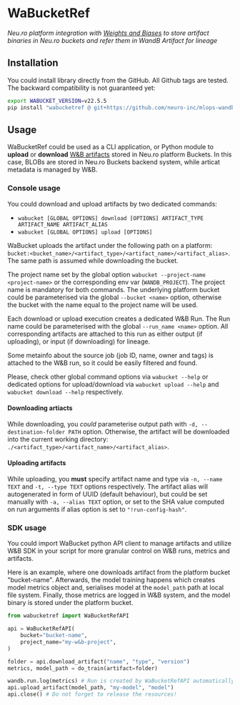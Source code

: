 # WaBucketRef

_Neu.ro platform integration with [Weights and Biases](https://wandb.ai/site) to store artifact binaries in Neu.ro buckets and refer them in WandB Artifact for lineage_

## Installation
You could install library directly from the GitHub.
All Github tags are tested. The backward compatibility is not guaranteed yet:

```bash
export WABUCKET_VERSION=v22.5.5
pip install "wabucketref @ git+https://github.com/neuro-inc/mlops-wandb-bucket-ref.git@$WABUCKET_VERSION"
```

## Usage
WaBucketRef could be used as a CLI application, or Python module to **upload** or **download** [W&B artifacts](https://docs.wandb.ai/guides/artifacts/construct-an-artifact#add-a-uri-reference) stored in Neu.ro platform Buckets. In this case, BLOBs are stored in Neu.ro Buckets backend system, while articat metadata is managed by W&B.

### Console usage
You could download and upload artifacts by two dedicated commands:
- `wabucket [GLOBAL OPTIONS] download [OPTIONS] ARTIFACT_TYPE ARTIFACT_NAME ARTIFACT_ALIAS`
- `wabucket [GLOBAL OPTIONS] upload [OPTIONS]`

WaBucket uploads the artifact under the following path on a platform: `bucket:<bucket_name>/<artifact_type>/<artifact_name>/<artifact_alias>`. The same path is assumed while downloading the bucket.

The project name set by the global option `wabucket --project-name <project-name>` or the corresponding env var (`WANDB_PROJECT`). The project name is mandatory for both commands. The underlying platform bucket could be parameterised via the global `--bucket <name>` option, otherwise the bucket with the name equal to the project name will be used.

Each download or upload execution creates a dedicated W&B Run. The Run name could be parameterised with the global `--run_name <name>` option. All corresponding artifacts are attached to this run as either output (if uploading), or input (if downloading) for lineage.

Some metainfo about the source job (job ID, name, owner and tags) is attached to the W&B run, so it could be easily filtered and found.

Please, check other global command options via `wabucket --help` or dedicated options for upload/download via `wabucket upload --help` and `wabucket download --help` respectively.

#### Downloading artiacts
While downloading, you *could* parameterise output path with `-d, --destination-folder PATH` option. Otherwise, the artifact will be downloaded into the current working directory: `./<artifact_type>/<artifact_name>/<artifact_alias>`.

#### Uploading artifacts
While uploading, you **must** specify artifact name and type via `-n, --name TEXT` and `-t, --type TEXT` options respectively. The artifact alias will autogenerated in form of UUID (default behaviour), but could be set manually with `-a, --alias TEXT` option, or set to the SHA value computed on run arguments if alias option is set to `"!run-config-hash"`.

### SDK usage
You could import WaBucket python API client to manage artifacts and utilize W&B SDK in your script for more granular control on W&B runs, metrics and artifacts.

Here is an example, where one downloads artifact from the platform bucket "bucket-name". Afterwards, the model training happens which creates model metrics object and, serialises model at the `model_path` path at local file system.
Finally, those metrics are logged in W&B system, and the model binary is stored under the platform bucket.

```python
from wabucketref import WaBucketRefAPI

api = WaBucketRefAPI(
    bucket="bucket-name",
    project_name="my-w&b-project",
)

folder = api.download_artifact("name", "type", "version")
metrics, model_path = do_train(artifact=folder)

wandb.run.log(metrics) # Run is created by WaBucketRefAPI automatically at `download_artifact` method call.
api.upload_artifact(model_path, "my-model", "model")
api.close() # Do not forget to release the resources!
```
